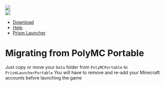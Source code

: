 [![][release-badge]][download]\
[![][prism-badge]][prism launcher]

- [Download]
- [Help]
- [Prism Launcher]

# Migrating from PolyMC Portable

Just copy or move your `Data` folder from `PolyMCPortable` to `PrismLauncherPortable`
You will have to remove and re-add your Minecraft accounts before launching the game

[download]: https://github.com/FayneAldan/PrismLauncherPortable/releases/latest
[help]: https://faynealdan.github.io/PrismLauncherPortable/PrismLauncherPortable/help.html
[prism launcher]: https://prismlauncher.org/
[release-badge]: https://img.shields.io/github/v/release/FayneAldan/PrismLauncherPortable?label=Prism+Launcher+Portable&style=for-the-badge
[prism-badge]: https://img.shields.io/github/v/release/PrismLauncher/PrismLauncher?label=Prism+Launcher&style=for-the-badge
